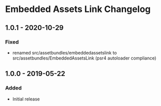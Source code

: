 # Embedded Assets Link Changelog

## 1.0.1 - 2020-10-29
### Fixed
- renamed src/assetbundles/embeddedassetslink to src/assetbundles/EmbeddedAssetsLink (psr4 autoloader compliance)

## 1.0.0 - 2019-05-22
### Added
- Initial release
